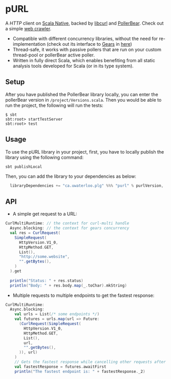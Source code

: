 # pURL
A *HTTP* client on [Scala Native](https://github.com/scala-native/scala-native/), backed by [libcurl](https://curl.se/libcurl/) and [PollerBear](https://github.com/amsen20/pollerBear). Check out a simple [web crawler](https://github.com/amsen20/web-crawlers-bench/tree/main/single-threaded/src/main/scala).

- Compatible with different concurrency libraries, without the need for re-implementation (check out its interface to [Gears](https://github.com/lampepfl/gears) in [here](https://github.com/amsen20/purl/blob/main/gearsPurl/src/main/scala/GearsRequest.scala))
- Thread-safe, it works with passive pollers that are run on your custom thread-pool or pollerBear active poller.
- Written in fully direct Scala, which enables benefiting from all static analysis tools developed for Scala (or in its type system).

## Setup
After you have published the PollerBear library locally, you can enter the pollerBear version in `/project/Versions.scala`. Then you would be able to run the project, the following will run the tests:
```
$ sbt
sbt:root> startTestServer
sbt:root> test
```

## Usage
To use the pURL library in your project, first, you have to locally publish the library using the following command:
```
sbt publishLocal
```
Then, you can add the library to your dependencies as below:
```Scala
  libraryDependencies += "ca.uwaterloo.plg" %%% "purl" % purlVersion,
```

## API
- A simple get request to a URL:
```scala
CurlMultiRuntime: // the context for curl-multi handle
  Async.blocking: // the context for gears concurrency
  val res = CurlRequest(
    SimpleRequest(
      HttpVersion.V1_0,
      HttpMethod.GET,
      List(),
      "http://some.website",
      "".getBytes(),
    )
  ).get
  
  println("Status: " + res.status)
  println("Body: " + res.body.map(_.toChar).mkString)

```
- Multiple requests to multiple endpoints to get the fastest response:
```scala
CurlMultiRuntime:
  Async.blocking:
    val urls = List(/* some endpoints */)
    val futures = urls.map(url => Future:
      (CurlRequest(SimpleRequest(
        HttpVersion.V1_0,
        HttpMethod.GET,
        List(),
        url,
        "".getBytes(),
      )), url)
    )
    // Gets the fastest response while cancelling other requests after the first response is received.
    val fastestResponse = futures.awaitFirst
    println("The fastest endpoint is: " + fastestResponse._2)

```